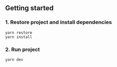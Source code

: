 ## Getting started

### 1. Restore project and install dependencies
```
yarn restore
yarn install
```

### 2. Run project
```
yarn dev
```